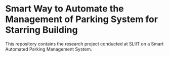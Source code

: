 # Smart Way to Automate the Management of Parking System for Starring Building
 This repository contains the research project conducted at SLIIT on a Smart Automated Parking Management System.
